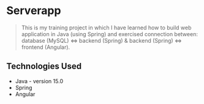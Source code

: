 # Serverapp
> This is my training project in which I have learned how to build web application in Java (using Spring) and exercised connection between:
database (MySQL) <=> backend (Spring) & backend (Spring) <=> frontend (Angular).

## Technologies Used
- Java - version 15.0
- Spring
- Angular
